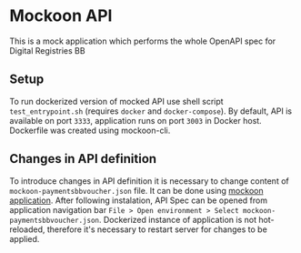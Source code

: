 # Mockoon API

This is a mock application which performs the whole OpenAPI spec for Digital
Registries BB

## Setup

To run dockerized version of mocked API use shell script `test_entrypoint.sh`
(requires `docker` and `docker-compose`). By default, API is available on port
`3333`, application runs on port `3003` in Docker host. Dockerfile was created
using mockoon-cli.

## Changes in API definition

To introduce changes in API definition it is necessary to change content of
`mockoon-paymentsbbvoucher.json` file. It can be done using
[mockoon application](https://mockoon.com/). After following instalation, API
Spec can be opened from application navigation bar
`File > Open environment > Select mockoon-paymentsbbvoucher.json`. Dockerized
instance of application is not hot-reloaded, therefore it's necessary to restart
server for changes to be applied.
